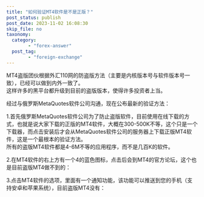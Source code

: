 ```yaml
---
title: "如何验证MT4软件是不是正版？"
post_status: publish
post_date: 2023-11-02 16:08:30
skip_file: no
taxonomy:
  category:
        - "forex-answer"
  post_tag:
        - "foreign-exchange"
---
```


MT4盗版团伙根据外汇110网的防盗版方法（主要是内核版本号与软件版本号一致），已经可以做到内外一致了。  
这样许多的黑平台都升级到目前的盗版版本，使得许多投资者上当。

经过与俄罗斯MetaQuotes软件公司沟通，现在公布最新的验证方法：

1.首先俄罗斯MetaQuotes软件公司为了防止盗版软件，目前使用在线下载的方式，也就是说大家下载的正版的MT4软件，大概在300-500K不等，这个只是一个下载器，而点击安装后才会从MetaQuotes软件公司的服务器上下载正版MT4软件，这是一个最根本的验证方法。  
所有的盗版MT4软件都是4-6M不等的应用程序，而不是几百K的软件。

2.在MT4软件的右上方有一个4的蓝色图标，点击后会到MT4的官方论坛，这个也是目前盗版MT4做不到的：

3.点击MT4软件的选项，里面有一个通知功能，该功能可以推送到您的手机（支持安卓和苹果系统），目前盗版MT4没有：
